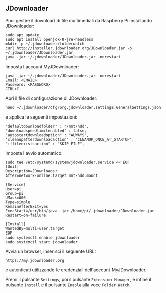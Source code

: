 ## JDownloader

Puoi gestire il download di file multimediali da Raspberry Pi installando JDownloader:
```
sudo apt update
sudo apt install openjdk-8-jre-headless
mkdir -p ~/.jdownloader/folderwatch
curl http://installer.jdownloader.org/JDownloader.jar -o ~/.jdownloader/JDownloader.jar
java -jar ~/.jdownloader/JDownloader.jar -norestart
```

Imposta l'account MyJDownloader:
```
java -jar ~/.jdownloader/JDownloader.jar -norestart
Email: <EMAIL>
Password: <PASSWORD>
CTRL+C
```

Apri il file di configurazione di JDownloader:
```
nano ~/.jdownloader/cfg/org.jdownloader.settings.GeneralSettings.json
```

e applica le seguenti impostazioni:
```
"defaultdownloadfolder" : "/mnt/hdd",
"downloadspeedlimitenabled" : false,
"autostartdownloadoption" : "ALWAYS",
"cleanupafterdownloadaction" : "CLEANUP_ONCE_AT_STARTUP",
"iffileexistsaction" : "SKIP_FILE",
```

Imposta l'avvio automatico:
```
sudo tee /etc/systemd/system/jdownloader.service << EOF
[Unit]
Description=JDownloader
After=network-online.target mnt-hdd.mount

[Service]
User=pi
Group=pi
UMask=000
Type=simple
RemainAfterExit=yes
ExecStart=/usr/bin/java -jar /home/pi/.jdownloader/JDownloader.jar
Restart=on-failure

[Install]
WantedBy=multi-user.target
EOF
sudo systemctl enable jdownloader
sudo systemctl start jdownloader
```

Avvia un browser, inserisci il seguente URL:
```
https://my.jdownloader.org
```

e autenticati utilizzando le credenziali dell'account MyJDownloader.

Premi il pulsante `Settings`, poi il pulsante `Extension Manager`, e infine il pulsante `Install` e il pulsante `Enable` alla voce `Folder Watch`.
